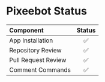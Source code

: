 # Pixeebot Status

| Component                     | Status    |
| :---                          | :----:    |
| App Installation              | :white_check_mark: |
| Repository Review             | :white_check_mark:    |
| Pull Request Review           | :white_check_mark:      |
| Comment Commands              | :white_check_mark: |